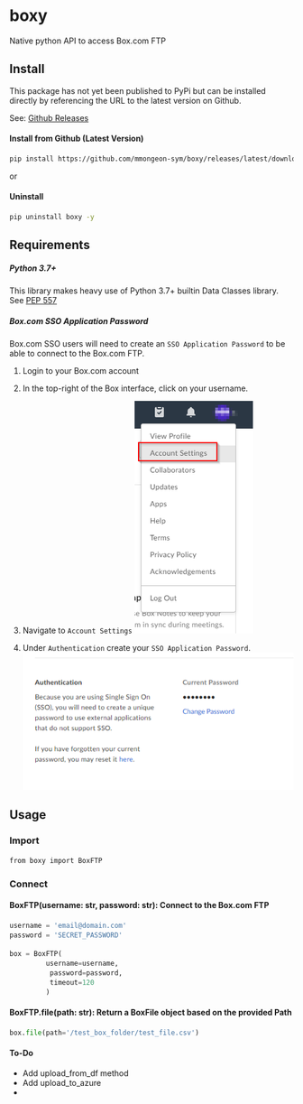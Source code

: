 # boxy
 Native python API to access Box.com FTP


## Install

This package has not yet been published to PyPi but can be installed directly by referencing the URL to the latest version on Github. 

See: [Github Releases](https://github.com/mmongeon-sym/boxy/releases)

#### Install from Github (Latest Version)
```bash
pip install https://github.com/mmongeon-sym/boxy/releases/latest/download/boxy.tar.gz
```
or 

#### Uninstall
```bash
pip uninstall boxy -y
```



## Requirements

##### Python 3.7+
This library makes heavy use of Python 3.7+ builtin Data Classes library. See [PEP 557](https://www.python.org/dev/peps/pep-0557/)

##### Box.com SSO Application Password

Box.com SSO users will need to create an `SSO Application Password` to be able to connect to the Box.com FTP. 

1. Login to your Box.com account 
2. In the top-right of the Box interface, click on your username. 
3. Navigate to `Account Settings`
![databricks_github_1.png](./docs/img/boxy_1.png)

4. Under `Authentication` create your `SSO Application Password`. 
![databricks_github_2.png](./docs/img/boxy_2.png)



## Usage

### Import
```bash
from boxy import BoxFTP
```

### Connect

#### BoxFTP(username: str, password: str): Connect to the Box.com FTP 
```python
username = 'email@domain.com'
password = 'SECRET_PASSWORD'

box = BoxFTP(
         username=username,
          password=password,
          timeout=120
         )
```
#### BoxFTP.file(path: str): Return a BoxFile object based on the provided Path
```python
box.file(path='/test_box_folder/test_file.csv')
```

#### To-Do

* Add upload_from_df method
* Add upload_to_azure
*